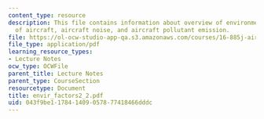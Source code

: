 ```yaml
---
content_type: resource
description: This file contains information about overview of environmental effects
  of aircraft, aircraft noise, and aircraft pollutant emission.
file: https://ol-ocw-studio-app-qa.s3.amazonaws.com/courses/16-885j-aircraft-systems-engineering-fall-2004/043f9be117841409057877418466dddc_envir_factors2_2.pdf
file_type: application/pdf
learning_resource_types:
- Lecture Notes
ocw_type: OCWFile
parent_title: Lecture Notes
parent_type: CourseSection
resourcetype: Document
title: envir_factors2_2.pdf
uid: 043f9be1-1784-1409-0578-77418466dddc
---
```

